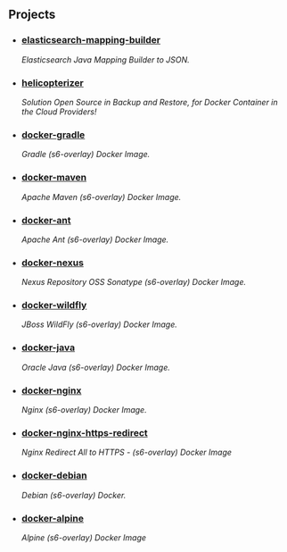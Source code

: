 ## Projects

- ### [elasticsearch-mapping-builder]
  *Elasticsearch Java Mapping Builder to JSON.*
  
- ### [helicopterizer]
  *Solution Open Source in Backup and Restore, for Docker Container in the Cloud Providers!*

- ### [docker-gradle]
  *Gradle (s6-overlay) Docker Image.*

- ### [docker-maven]
  *Apache Maven (s6-overlay) Docker Image.*

- ### [docker-ant]
  *Apache Ant (s6-overlay) Docker Image.*

- ### [docker-nexus]
  *Nexus Repository OSS Sonatype (s6-overlay) Docker Image.*

- ### [docker-wildfly]
  *JBoss WildFly (s6-overlay) Docker Image.*

- ### [docker-java]
  *Oracle Java (s6-overlay) Docker Image.*

- ### [docker-nginx]
  *Nginx (s6-overlay) Docker Image.*

- ### [docker-nginx-https-redirect]
  *Nginx Redirect All to HTTPS - (s6-overlay) Docker Image*

- ### [docker-debian]
  *Debian (s6-overlay) Docker.*

- ### [docker-alpine]
  *Alpine (s6-overlay) Docker Image*



[helicopterizer]: https://github.com/frekele/helicopterizer
[elasticsearch-mapping-builder]: https://github.com/frekele/elasticsearch-mapping-builder
[docker-gradle]: https://github.com/frekele/docker-gradle
[docker-maven]: https://github.com/frekele/docker-maven
[docker-ant]: https://github.com/frekele/docker-ant
[docker-nexus]: https://github.com/frekele/docker-nexus
[docker-wildfly]: https://github.com/frekele/docker-wildfly
[docker-java]: https://github.com/frekele/docker-java
[docker-nginx]: https://github.com/frekele/docker-nginx
[docker-nginx-https-redirect]: https://github.com/frekele/docker-nginx-https-redirect
[docker-debian]: https://github.com/frekele/docker-debian
[docker-alpine]: https://github.com/frekele/docker-alpine
